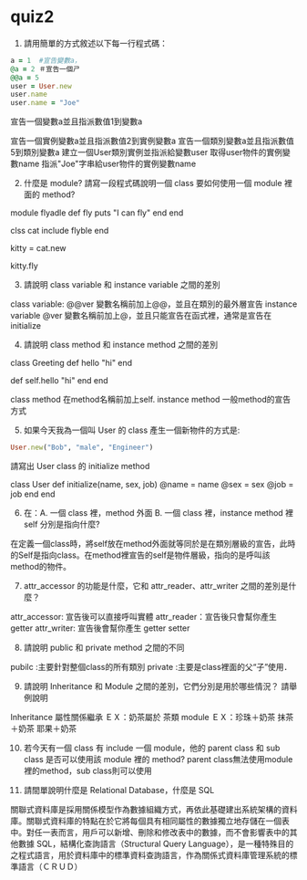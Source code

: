 # quiz2


1. 請用簡單的方式敘述以下每一行程式碼：

  ```ruby 
  a = 1  #宣告變數a，
  @a = 2 ＃宣告一個ㄕ
  @@a = 5
  user = User.new
  user.name
  user.name = "Joe"
  ```
  宣告一個變數a並且指派數值1到變數a
  
  宣告一個實例變數a並且指派數值2到實例變數a
  宣告一個類別變數a並且指派數值5到類別變數a
  建立一個User類別實例並指派給變數user
  取得user物件的實例變數name
  指派"Joe"字串給user物件的實例變數name

2. 什麼是 module? 請寫一段程式碼說明一個 class 要如何使用一個 module 裡面的 method?

module flyadle
  def fly
    puts "I can fly"
  end
end

clss cat
  include flyble 
end

kitty = cat.new

kitty.fly

3. 請說明 class variable 和 instance variable 之間的差別

class variable: @@ver 變數名稱前加上@@，並且在類別的最外層宣告
instance variable @ver 變數名稱前加上@，並且只能宣告在函式裡，通常是宣告在initialize


4. 請說明 class method 和 instance method 之間的差別

class Greeting 
  def hello
    "hi"
  end

  def self.hello
     "hi"
  end
end

class method 在method名稱前加上self.
instance method 一般method的宣告方式




5. 如果今天我為一個叫 User 的 class 產生一個新物件的方式是:
  ```ruby
  User.new("Bob", "male", "Engineer")
  ```
請寫出 User class 的 initialize method

class User
  def initialize(name, sex, job)
    @name = name
    @sex = sex
    @job = job
  end
end


6. 在：A.  一個 class 裡，method 外面  B.  一個 class 裡，instance method 裡
  self 分別是指向什麼?

在定義一個class時，將self放在method外面就等同於是在類別層級的宣告，此時的Self是指向class。在method裡宣告的self是物件層級，指向的是呼叫該method的物件。


7. attr_accessor 的功能是什麼，它和 attr_reader、attr_writer 之間的差別是什麼？

attr_accessor: 宣告後可以直接呼叫實體
attr_reader：宣告後只會幫你產生getter
attr_writer: 宣告後會幫你產生 getter setter


8. 請說明 public 和 private method 之間的不同

pubilc  :主要針對整個class的所有類別
private :主要是class裡面的父“子”使用．

9. 請說明 Inheritance 和 Module 之間的差別，它們分別是用於哪些情況？ 請舉例說明

  Inheritance 屬性關係繼承   ＥＸ：奶茶屬於 茶類
  module      ＥＸ：珍珠＋奶茶 抹茶＋奶茶 耶果＋奶茶 

10. 若今天有一個 class 有 include 一個 module，他的 parent class 和 sub class 是否可以使用該 module 裡的 method?
parent class無法使用module裡的method，sub class則可以使用

11. 請間單說明什麼是 Relational Database，什麼是 SQL

關聯式資料庫是採用關係模型作為數據組織方式，再依此基礎建出系統架構的資料庫。關聯式資料庫的特點在於它將每個具有相同屬性的數據獨立地存儲在一個表中。對任一表而言，用戶可以新增、刪除和修改表中的數據，而不會影響表中的其他數據
SQL，結構化查詢語言（Structural Query Language），是一種特殊目的之程式語言，用於資料庫中的標準資料查詢語言，作為關係式資料庫管理系統的標準語言（ＣＲＵＤ）